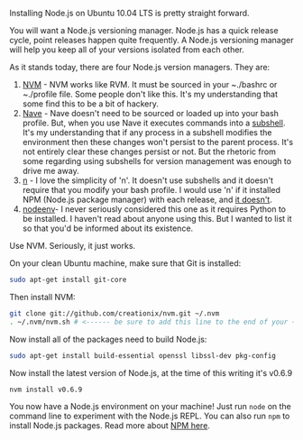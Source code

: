 <!--
author: JP Richardson
publish: Mon Jan 30 2012 04:29:57 GMT-0600 (CST)
status: publish
type: post
link: https://procbits.wordpress.com/2012/01/29/installing-node-js-on-ubuntu-10-4-lts/
tags: Node.js
slug: 2012/01/29/installing-node-js-on-ubuntu-10-4-lts
title: Installing Node.js on Ubuntu 10.04 LTS 
-->



Installing Node.js on Ubuntu 10.04 LTS is pretty straight forward.

You will want a Node.js versioning manager. Node.js has a quick release
cycle, point releases happen quite frequently. A Node.js versioning
manager will help you keep all of your versions isolated from each
other.

As it stands today, there are four Node.js version managers. They are:

1.  [NVM](https://github.com/creationix/nvm) - NVM works like RVM. It
    must be sourced in your \~./bashrc or \~./profile file. Some people
    don't like this. It's my understanding that some find this to be a
    bit of hackery.
2.  [Nave](https://github.com/isaacs/nave) - Nave doesn't need to be
    sourced or loaded up into your bash profile. But, when you use Nave
    it executes commands into a
    [subshell](http://docstore.mik.ua/orelly/unix/upt/ch38_04.htm). It's
    my understanding that if any process in a subshell modifies the
    environment then these changes won't persist to the parent process.
    It's not entirely clear these changes persist or not. But the
    rhetoric from some regarding using subshells for version management
    was enough to drive me away.
3.  [n](https://github.com/visionmedia/n) - I love the simplicity of
    'n'. It doesn't use subshells and it doesn't require that you modify
    your bash profile. I would use 'n' if it installed NPM (Node.js
    package manager) with each release, and [it
    doesn't](https://github.com/visionmedia/n/issues/47).
4.  [nodeenv](https://github.com/ekalinin/nodeenv)- I never seriously
    considered this one as it requires Python to be installed. I haven't
    read about anyone using this. But I wanted to list it so that you'd
    be informed about its existence.

Use NVM. Seriously, it just works.

On your clean Ubuntu machine, make sure that Git is installed:

```bash
sudo apt-get install git-core
```

Then install NVM:

```bash
git clone git://github.com/creationix/nvm.git ~/.nvm
. ~/.nvm/nvm.sh # <------ be sure to add this line to the end of your ~./profile or ~./bashrc file
```

Now install all of the packages need to build Node.js:

```bash
sudo apt-get install build-essential openssl libssl-dev pkg-config
```

Now install the latest version of Node.js, at the time of this writing
it's v0.6.9

```bash
nvm install v0.6.9
```

You now have a Node.js environment on your machine! Just run `node` on
the command line to experiment with the Node.js REPL. You can also run
`npm` to install Node.js packages. Read more about [NPM
here](http://npmjs.org/).

